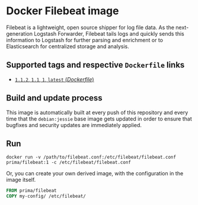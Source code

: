 # Docker Filebeat image

Filebeat is a lightweight, open source shipper for log file data. As the next-generation Logstash Forwarder, Filebeat tails logs and quickly sends this information to Logstash for further parsing and enrichment or to Elasticsearch for centralized storage and analysis.

## Supported tags and respective `Dockerfile` links

-	[`1.1.2`, `1.1`, `1`, `latest` (*Dockerfile*)](https://github.com/primait/docker-filebeat/blob/master/Dockerfile)

## Build and update process

This image is automatically built at every push of this repository and every time that the `debian:jessie` base image gets updated in order to ensure that bugfixes and security updates are immediately applied.

## Run

`docker run -v /path/to/filebeat.conf:/etc/filebeat/filebeat.conf prima/filebeat:1 -c /etc/filebeat/filebeat.conf`

Or, you can create your own derived image, with the configuration in the image itself.

```dockerfile
FROM prima/filebeat
COPY my-config/ /etc/filebeat/
```
